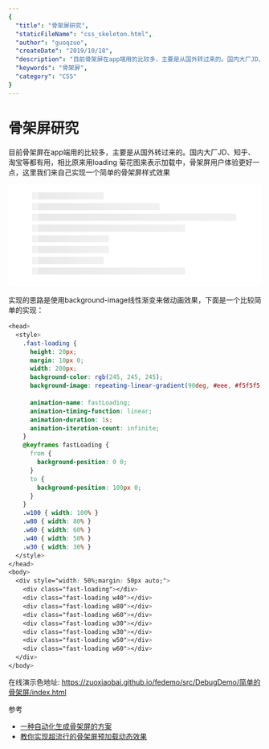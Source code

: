 ```yaml
---
{
  "title": "骨架屏研究",
  "staticFileName": "css_skeleton.html",
  "author": "guoqzuo",
  "createDate": "2019/10/18",
  "description": "目前骨架屏在app端用的比较多，主要是从国外转过来的。国内大厂JD、知乎、淘宝等都有用，相比原来用loading 菊花图来表示加载中，骨架屏用户体验更好一点，这里我们来自己实现一个简单的骨架屏样式效果",
  "keywords": "骨架屏",
  "category": "CSS"
}
---
```


# 骨架屏研究

目前骨架屏在app端用的比较多，主要是从国外转过来的。国内大厂JD、知乎、淘宝等都有用，相比原来用loading 菊花图来表示加载中，骨架屏用户体验更好一点，这里我们来自己实现一个简单的骨架屏样式效果

![css_骨架屏.png](../../../images/blog/css/css_skeleton.png)

实现的思路是使用background-image线性渐变来做动画效果，下面是一个比较简单的实现：

```css
<head>
  <style>
    .fast-loading {
      height: 20px;
      margin: 10px 0;
      width: 200px;
      background-color: rgb(245, 245, 245);
      background-image: repeating-linear-gradient(90deg, #eee, #f5f5f5 100%);

      animation-name: fastLoading;
      animation-timing-function: linear;
      animation-duration: 1s;
      animation-iteration-count: infinite;
    }
    @keyframes fastLoading {
      from {
        background-position: 0 0;
      }
      to {
        background-position: 100px 0;
      }
    }
    .w100 { width: 100% }
    .w80 { width: 80% }
    .w60 { width: 60% }
    .w40 { width: 50% }
    .w30 { width: 30% }
  </style>
</head>
<body>
  <div style="width: 50%;margin: 50px auto;">
    <div class="fast-loading"></div>
    <div class="fast-loading w40"></div>
    <div class="fast-loading w80"></div>
    <div class="fast-loading w60"></div>
    <div class="fast-loading w30"></div>
    <div class="fast-loading w30"></div>
    <div class="fast-loading w50"></div>
    <div class="fast-loading w60"></div>
  </div>
</body>
```

在线演示色地址: https://zuoxiaobai.github.io/fedemo/src/DebugDemo/简单的骨架屏/index.html


参考
- [一种自动化生成骨架屏的方案](https://blog.csdn.net/sinat_17775997/article/details/83443744) 
- [教你实现超流行的骨架屏预加载动态效果](http://www.dxcu.com/news/show-531569.html) 